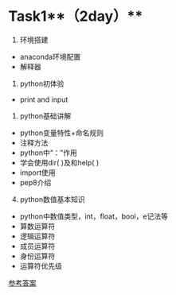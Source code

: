 # Task1**（2day）**
1. 环境搭建
* anaconda环境配置
* 解释器
1. python初体验
* print and input
1. python基础讲解
* python变量特性+命名规则
* 注释方法
* python中“：”作用
* 学会使用dir( )及和help( )
* import使用
* pep8介绍

4. python数值基本知识
* python中数值类型，int，float，bool，e记法等
* 算数运算符
* 逻辑运算符
* 成员运算符
* 身份运算符
* 运算符优先级

[参考答案](./../参考答案)